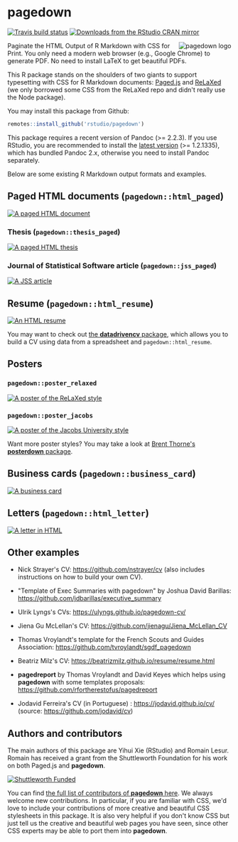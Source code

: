 # pagedown

[![Travis build status](https://travis-ci.org/rstudio/pagedown.svg?branch=master)](https://travis-ci.org/rstudio/pagedown)
[![Downloads from the RStudio CRAN mirror](https://cranlogs.r-pkg.org/badges/pagedown)](https://cran.r-project.org/package=pagedown)

<a href="https://github.com/rstudio/pagedown"><img src="https://user-images.githubusercontent.com/163582/51942716-66be4180-23dd-11e9-8dbc-fdb4f465d1c2.png" alt="pagedown logo" align="right" /></a>

Paginate the HTML Output of R Markdown with CSS for Print. You only need a modern web browser (e.g., Google Chrome) to generate PDF. No need to install LaTeX to get beautiful PDFs.

This R package stands on the shoulders of two giants to support typesetting with CSS for R Markdown documents: [Paged.js](https://gitlab.pagedmedia.org/tools/pagedjs) and [ReLaXed](https://github.com/RelaxedJS/ReLaXed) (we only borrowed some CSS from the ReLaXed repo and didn't really use the Node package).

You may install this package from Github:

```r
remotes::install_github('rstudio/pagedown')
```

This package requires a recent version of Pandoc (>= 2.2.3). If you use RStudio, you are recommended to install the [latest version](https://rstudio.com/products/rstudio/download/) (>= 1.2.1335), which has bundled Pandoc 2.x, otherwise you need to install Pandoc separately.

Below are some existing R Markdown output formats and examples.

## Paged HTML documents (`pagedown::html_paged`)

[![A paged HTML document](https://user-images.githubusercontent.com/163582/47673682-58b11880-db83-11e8-87fd-b5e753af7288.png)](https://pagedown.rbind.io)

### Thesis (`pagedown::thesis_paged`)

[![A paged HTML thesis](https://user-images.githubusercontent.com/19177171/60126180-b129cb80-978d-11e9-8e32-7ba48f303b6f.png)](https://pagedown.rbind.io/thesis-paged/)

### Journal of Statistical Software article (`pagedown::jss_paged`)

[![A JSS article](https://user-images.githubusercontent.com/19177171/51005498-5b46cb80-153f-11e9-9026-4b50a9f3d3f1.png)](https://pagedown.rbind.io/jss-paged/)

## Resume (`pagedown::html_resume`)

[![An HTML resume](https://user-images.githubusercontent.com/163582/46879762-7a34a500-ce0c-11e8-87e3-496f3577ff05.png)](https://pagedown.rbind.io/html-resume/)

You may want to check out [the **datadrivencv** package](https://github.com/nstrayer/datadrivencv), which allows you to build a CV using data from a spreadsheet and `pagedown::html_resume`.

## Posters

### `pagedown::poster_relaxed`

[![A poster of the ReLaXed style](https://user-images.githubusercontent.com/163582/47672385-e12dba00-db7f-11e8-92de-af94d5bab12f.jpg)](https://pagedown.rbind.io/poster-relaxed/)

### `pagedown::poster_jacobs`

[![A poster of the Jacobs University style](https://user-images.githubusercontent.com/163582/49780277-7b326780-fcd3-11e8-9eb6-69e46292158c.png)](https://pagedown.rbind.io/poster-jacobs/)

Want more poster styles? You may take a look at [Brent Thorne's **posterdown** package](https://github.com/brentthorne/posterdown).

## Business cards (`pagedown::business_card`)

[![A business card](https://user-images.githubusercontent.com/163582/47741877-68933000-dc49-11e8-94f8-92724b67e9a6.png)](https://pagedown.rbind.io/business-card/)

## Letters (`pagedown::html_letter`)

[![A letter in HTML](https://user-images.githubusercontent.com/163582/47872372-61e8f200-dddc-11e8-839b-d8e8ef8f51eb.png)](https://pagedown.rbind.io/html-letter)

## Other examples

- Nick Strayer's CV: https://github.com/nstrayer/cv (also includes instructions on how to build your own CV).

- "Template of Exec Summaries with pagedown" by Joshua David Barillas: https://github.com/jdbarillas/executive_summary

- Ulrik Lyngs's CVs: https://ulyngs.github.io/pagedown-cv/

- Jiena Gu McLellan's CV: https://github.com/jienagu/Jiena_McLellan_CV

- Thomas Vroylandt's template for the French Scouts and Guides Association: https://github.com/tvroylandt/sgdf_pagedown

- Beatriz Milz's CV: https://beatrizmilz.github.io/resume/resume.html

- **pagedreport** by Thomas Vroylandt and David Keyes which helps using **pagedown** with some templates proposals: https://github.com/rfortherestofus/pagedreport

- Jodavid Ferreira's CV (in Portuguese) : https://jodavid.github.io/cv/ (source: https://github.com/jodavid/cv)

## Authors and contributors

The main authors of this package are Yihui Xie (RStudio) and Romain Lesur. Romain has received a grant from the Shuttleworth Foundation for his work on both Paged.js and **pagedown**.

[![Shuttleworth Funded](https://user-images.githubusercontent.com/163582/49319242-72ff4e80-f4c1-11e8-89fe-d8749355d261.jpg)](https://www.shuttleworthfoundation.org)

You can find [the full list of contributors of **pagedown** here](https://github.com/rstudio/pagedown/graphs/contributors). We always welcome new contributions. In particular, if you are familiar with CSS, we'd love to include your contributions of more creative and beautiful CSS stylesheets in this package. It is also very helpful if you don't know CSS but just tell us the creative and beautiful web pages you have seen, since other CSS experts may be able to port them into **pagedown**.
